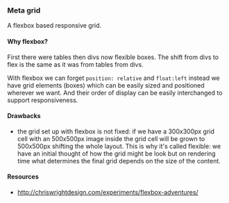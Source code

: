 ### Meta grid

A flexbox based responsive grid.


#### Why flexbox?

First there were tables then divs now flexible boxes.
The shift from divs to flex is the same as it was from tables from divs.

With flexbox we can forget <code>position: relative</code> and <code>float:left</code> instead we have grid elements (boxes) which can be easily sized and positioned wherever we want. And their order of display can be easily interchanged to support responsiveness.


#### Drawbacks

- the grid set up with flexbox is not fixed: if we have a 300x300px grid cell with an 500x500px image inside the grid cell will be grown to 500x500px shifting the whole layout. This is why it's called flexible: we have an initial thought of how the grid might be look but on rendering time what determines the final grid depends on the size of the content.


#### Resources

- http://chriswrightdesign.com/experiments/flexbox-adventures/
